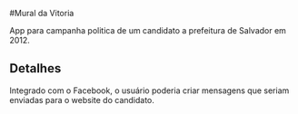 #Mural da Vitoria

App para campanha politica de um candidato a prefeitura de Salvador em 2012. 

## Detalhes

Integrado com o Facebook, o usuário poderia criar mensagens que seriam enviadas para o website do candidato.
